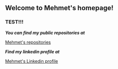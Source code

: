 ## Welcome to Mehmet's homepage!

### TEST!!!

***You can find my public repositories at***

[Mehmet's repositories](https://github.com/doganmehmet?tab=repositories)


***Find my linkedin profile at***

[Mehmet's Linkedin profile](https://www.linkedin.com/in/dmehmet/?locale=en_US)

